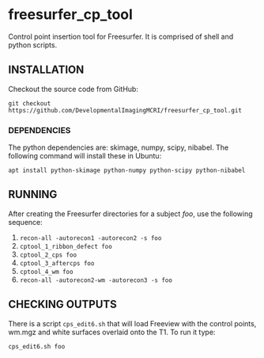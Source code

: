 # freesurfer_cp_tool
Control point insertion tool for Freesurfer. It is comprised of shell and python scripts.

## INSTALLATION

Checkout the source code from GitHub:

```
git checkout https://github.com/DevelopmentalImagingMCRI/freesurfer_cp_tool.git
```

### DEPENDENCIES

The python dependencies are: skimage, numpy, scipy, nibabel. The following command will install these in Ubuntu:

```
apt install python-skimage python-numpy python-scipy python-nibabel
```

## RUNNING

After creating the Freesurfer directories for a subject *foo*, use the following sequence:

1. `recon-all -autorecon1 -autorecon2 -s foo`
1. `cptool_1_ribbon_defect foo`
1. `cptool_2_cps foo`
1. `cptool_3_aftercps foo`
1. `cptool_4_wm foo`
1. `recon-all -autorecon2-wm -autorecon3 -s foo`

## CHECKING OUTPUTS

There is a script `cps_edit6.sh` that will load Freeview with the control points, wm.mgz and white surfaces overlaid onto the T1. To run it type:

```
cps_edit6.sh foo
```
